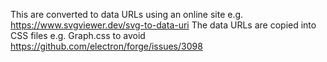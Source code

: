 This are converted to data URLs using an online site e.g. https://www.svgviewer.dev/svg-to-data-uri
The data URLs are copied into CSS files e.g. Graph.css to avoid https://github.com/electron/forge/issues/3098
